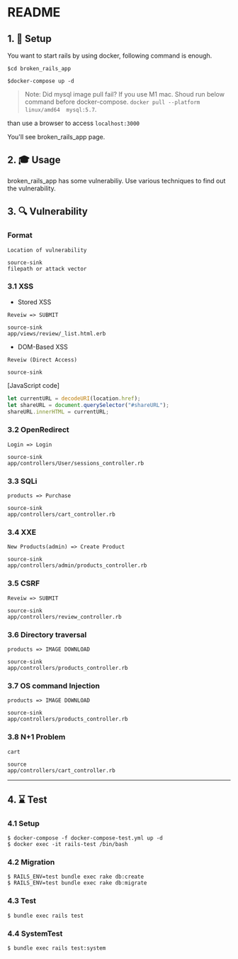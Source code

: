 # README

## 1. 🚀 Setup

You want to start rails by using docker, following command is enough.

```
$cd broken_rails_app

$docker-compose up -d
```

> Note: Did mysql image pull fail? If you use M1 mac. Shoud run below command before docker-compose.
> `docker pull --platform linux/amd64  mysql:5.7`.

than use a browser to access `localhost:3000`

You'll see broken_rails_app page.

## 2. 🎓 Usage

broken_rails_app has some vulnerabiliy. Use various techniques to find out the vulnerability.

## 3. 🔍 Vulnerability

### Format

```
Location of vulnerability

source-sink
filepath or attack vector
```

### 3.1 XSS

-   Stored XSS

```
Reveiw => SUBMIT

source-sink
app/views/review/_list.html.erb
```

-   DOM-Based XSS

```
Reveiw (Direct Access)

source-sink
```

[JavaScript code]

```js
let currentURL = decodeURI(location.href);
let shareURL = document.querySelector("#shareURL");
shareURL.innerHTML = currentURL;
```

### 3.2 OpenRedirect

```
Login => Login

source-sink
app/controllers/User/sessions_controller.rb
```

### 3.3 SQLi

```
products => Purchase

source-sink
app/controllers/cart_controller.rb
```

### 3.4 XXE

```
New Products(admin) => Create Product

source-sink
app/controllers/admin/products_controller.rb
```

### 3.5 CSRF

```
Reveiw => SUBMIT

source-sink
app/controllers/review_controller.rb
```

### 3.6 Directory traversal

```
products => IMAGE DOWNLOAD

source-sink
app/controllers/products_controller.rb
```

### 3.7 OS command Injection

```
products => IMAGE DOWNLOAD

source-sink
app/controllers/products_controller.rb
```

### 3.8 N+1 Problem

```
cart

source
app/controllers/cart_controller.rb
```

---

## 4. ⌛ Test

### 4.1 Setup

```
$ docker-compose -f docker-compose-test.yml up -d
$ docker exec -it rails-test /bin/bash
```

### 4.2 Migration

```
$ RAILS_ENV=test bundle exec rake db:create
$ RAILS_ENV=test bundle exec rake db:migrate
```

### 4.3 Test

```
$ bundle exec rails test
```

### 4.4 SystemTest

```
$ bundle exec rails test:system
```

